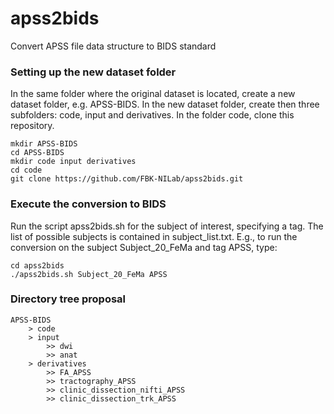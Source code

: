 # apss2bids
Convert APSS file data structure to BIDS standard

### Setting up the new dataset folder
In the same folder where the original dataset is located, create a new dataset 
folder, e.g. APSS-BIDS. In the new dataset folder, create then three subfolders:
code, input and derivatives. In the folder code, clone this repository.
```
mkdir APSS-BIDS
cd APSS-BIDS
mkdir code input derivatives
cd code
git clone https://github.com/FBK-NILab/apss2bids.git 
```

### Execute the conversion to BIDS
Run the script apss2bids.sh for the subject of interest, specifying a tag. The list
of possible subjects is contained in subject_list.txt. E.g., to run the conversion
on the subject Subject_20_FeMa and tag APSS, type:
```
cd apss2bids
./apss2bids.sh Subject_20_FeMa APSS
```

### Directory tree proposal
```
APSS-BIDS 
    > code
    > input 
        >> dwi
        >> anat
    > derivatives 
        >> FA_APSS
        >> tractography_APSS
        >> clinic_dissection_nifti_APSS
        >> clinic_dissection_trk_APSS
```
